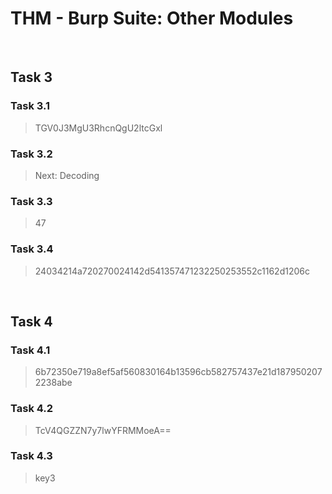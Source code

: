 # THM - Burp Suite: Other Modules

<br>

## Task 3

### Task 3.1

> TGV0J3MgU3RhcnQgU2ltcGxl

### Task 3.2

> Next: Decoding

### Task 3.3

> 47

### Task 3.4

> 24034214a720270024142d541357471232250253552c1162d1206c

<br>

## Task 4

### Task 4.1

> 6b72350e719a8ef5af560830164b13596cb582757437e21d1879502072238abe

### Task 4.2

> TcV4QGZZN7y7lwYFRMMoeA==

### Task 4.3

> key3

